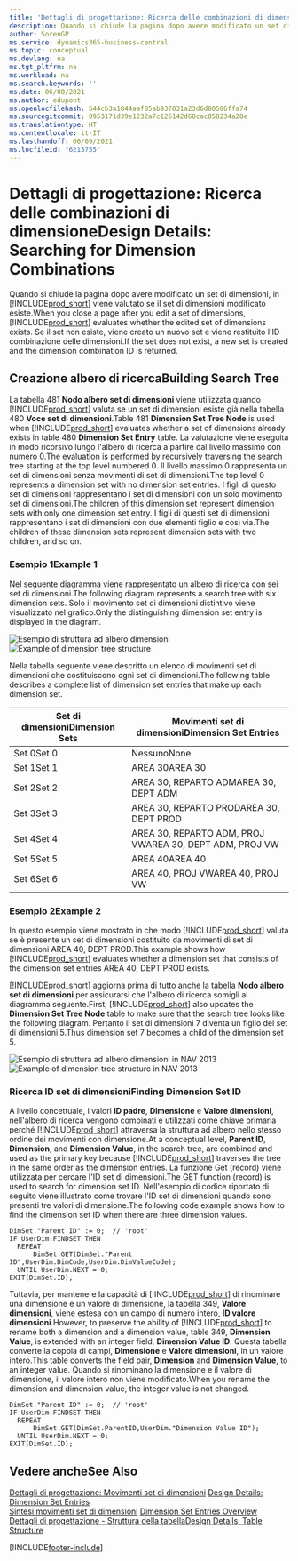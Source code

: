 ```yaml
---
title: 'Dettagli di progettazione: Ricerca delle combinazioni di dimensione | Microsoft Docs'
description: Quando si chiude la pagina dopo avere modificato un set di dimensioni, in Business Central viene valutato se il set di dimensioni modificato esiste. Se il set non esiste, viene creato un nuovo set e viene restituito l'ID combinazione delle dimensioni.
author: SorenGP
ms.service: dynamics365-business-central
ms.topic: conceptual
ms.devlang: na
ms.tgt_pltfrm: na
ms.workload: na
ms.search.keywords: ''
ms.date: 06/08/2021
ms.author: edupont
ms.openlocfilehash: 544cb3a1844aaf85ab937031a23d6d00506ffa74
ms.sourcegitcommit: 0953171d39e1232a7c126142d68cac858234a20e
ms.translationtype: HT
ms.contentlocale: it-IT
ms.lasthandoff: 06/09/2021
ms.locfileid: "6215755"
---
```

# <a name="design-details-searching-for-dimension-combinations"></a><span data-ttu-id="f2a69-104">Dettagli di progettazione: Ricerca delle combinazioni di dimensione</span><span class="sxs-lookup"><span data-stu-id="f2a69-104">Design Details: Searching for Dimension Combinations</span></span>
<span data-ttu-id="f2a69-105">Quando si chiude la pagina dopo avere modificato un set di dimensioni, in [!INCLUDE[prod_short](includes/prod_short.md)] viene valutato se il set di dimensioni modificato esiste.</span><span class="sxs-lookup"><span data-stu-id="f2a69-105">When you close a page after you edit a set of dimensions, [!INCLUDE[prod_short](includes/prod_short.md)] evaluates whether the edited set of dimensions exists.</span></span> <span data-ttu-id="f2a69-106">Se il set non esiste, viene creato un nuovo set e viene restituito l'ID combinazione delle dimensioni.</span><span class="sxs-lookup"><span data-stu-id="f2a69-106">If the set does not exist, a new set is created and the dimension combination ID is returned.</span></span>  

## <a name="building-search-tree"></a><span data-ttu-id="f2a69-107">Creazione albero di ricerca</span><span class="sxs-lookup"><span data-stu-id="f2a69-107">Building Search Tree</span></span>  
 <span data-ttu-id="f2a69-108">La tabella 481 **Nodo albero set di dimensioni** viene utilizzata quando [!INCLUDE[prod_short](includes/prod_short.md)] valuta se un set di dimensioni esiste già nella tabella 480 **Voce set di dimensioni**.</span><span class="sxs-lookup"><span data-stu-id="f2a69-108">Table 481 **Dimension Set Tree Node** is used when [!INCLUDE[prod_short](includes/prod_short.md)] evaluates whether a set of dimensions already exists in table 480 **Dimension Set Entry** table.</span></span> <span data-ttu-id="f2a69-109">La valutazione viene eseguita in modo ricorsivo lungo l'albero di ricerca a partire dal livello massimo con numero 0.</span><span class="sxs-lookup"><span data-stu-id="f2a69-109">The evaluation is performed by recursively traversing the search tree starting at the top level numbered 0.</span></span> <span data-ttu-id="f2a69-110">Il livello massimo 0 rappresenta un set di dimensioni senza movimenti di set di dimensioni.</span><span class="sxs-lookup"><span data-stu-id="f2a69-110">The top level 0 represents a dimension set with no dimension set entries.</span></span> <span data-ttu-id="f2a69-111">I figli di questo set di dimensioni rappresentano i set di dimensioni con un solo movimento set di dimensioni.</span><span class="sxs-lookup"><span data-stu-id="f2a69-111">The children of this dimension set represent dimension sets with only one dimension set entry.</span></span> <span data-ttu-id="f2a69-112">I figli di questi set di dimensioni rappresentano i set di dimensioni con due elementi figlio e così via.</span><span class="sxs-lookup"><span data-stu-id="f2a69-112">The children of these dimension sets represent dimension sets with two children, and so on.</span></span>  

### <a name="example-1"></a><span data-ttu-id="f2a69-113">Esempio 1</span><span class="sxs-lookup"><span data-stu-id="f2a69-113">Example 1</span></span>  
 <span data-ttu-id="f2a69-114">Nel seguente diagramma viene rappresentato un albero di ricerca con sei set di dimensioni.</span><span class="sxs-lookup"><span data-stu-id="f2a69-114">The following diagram represents a search tree with six dimension sets.</span></span> <span data-ttu-id="f2a69-115">Solo il movimento set di dimensioni distintivo viene visualizzato nel grafico.</span><span class="sxs-lookup"><span data-stu-id="f2a69-115">Only the distinguishing dimension set entry is displayed in the diagram.</span></span>  

 <span data-ttu-id="f2a69-116">![Esempio di struttura ad albero dimensioni](media/nav2013_dimension_tree.png "Esempio di struttura ad albero dimensioni")</span><span class="sxs-lookup"><span data-stu-id="f2a69-116">![Example of dimension tree structure](media/nav2013_dimension_tree.png "Example of dimension tree structure")</span></span>  

 <span data-ttu-id="f2a69-117">Nella tabella seguente viene descritto un elenco di movimenti set di dimensioni che costituiscono ogni set di dimensioni.</span><span class="sxs-lookup"><span data-stu-id="f2a69-117">The following table describes a complete list of dimension set entries that make up each dimension set.</span></span>  

|<span data-ttu-id="f2a69-118">Set di dimensioni</span><span class="sxs-lookup"><span data-stu-id="f2a69-118">Dimension Sets</span></span>|<span data-ttu-id="f2a69-119">Movimenti set di dimensioni</span><span class="sxs-lookup"><span data-stu-id="f2a69-119">Dimension Set Entries</span></span>|  
|--------------------|---------------------------|  
|<span data-ttu-id="f2a69-120">Set 0</span><span class="sxs-lookup"><span data-stu-id="f2a69-120">Set 0</span></span>|<span data-ttu-id="f2a69-121">Nessuno</span><span class="sxs-lookup"><span data-stu-id="f2a69-121">None</span></span>|  
|<span data-ttu-id="f2a69-122">Set 1</span><span class="sxs-lookup"><span data-stu-id="f2a69-122">Set 1</span></span>|<span data-ttu-id="f2a69-123">AREA 30</span><span class="sxs-lookup"><span data-stu-id="f2a69-123">AREA 30</span></span>|  
|<span data-ttu-id="f2a69-124">Set 2</span><span class="sxs-lookup"><span data-stu-id="f2a69-124">Set 2</span></span>|<span data-ttu-id="f2a69-125">AREA 30, REPARTO ADM</span><span class="sxs-lookup"><span data-stu-id="f2a69-125">AREA 30, DEPT ADM</span></span>|  
|<span data-ttu-id="f2a69-126">Set 3</span><span class="sxs-lookup"><span data-stu-id="f2a69-126">Set 3</span></span>|<span data-ttu-id="f2a69-127">AREA 30, REPARTO PROD</span><span class="sxs-lookup"><span data-stu-id="f2a69-127">AREA 30, DEPT PROD</span></span>|  
|<span data-ttu-id="f2a69-128">Set 4</span><span class="sxs-lookup"><span data-stu-id="f2a69-128">Set 4</span></span>|<span data-ttu-id="f2a69-129">AREA 30, REPARTO ADM, PROJ VW</span><span class="sxs-lookup"><span data-stu-id="f2a69-129">AREA 30, DEPT ADM, PROJ VW</span></span>|  
|<span data-ttu-id="f2a69-130">Set 5</span><span class="sxs-lookup"><span data-stu-id="f2a69-130">Set 5</span></span>|<span data-ttu-id="f2a69-131">AREA 40</span><span class="sxs-lookup"><span data-stu-id="f2a69-131">AREA 40</span></span>|  
|<span data-ttu-id="f2a69-132">Set 6</span><span class="sxs-lookup"><span data-stu-id="f2a69-132">Set 6</span></span>|<span data-ttu-id="f2a69-133">AREA 40, PROJ VW</span><span class="sxs-lookup"><span data-stu-id="f2a69-133">AREA 40, PROJ VW</span></span>|  

### <a name="example-2"></a><span data-ttu-id="f2a69-134">Esempio 2</span><span class="sxs-lookup"><span data-stu-id="f2a69-134">Example 2</span></span>  
 <span data-ttu-id="f2a69-135">In questo esempio viene mostrato in che modo [!INCLUDE[prod_short](includes/prod_short.md)] valuta se è presente un set di dimensioni costituito da movimenti di set di dimensioni AREA 40, DEPT PROD.</span><span class="sxs-lookup"><span data-stu-id="f2a69-135">This example shows how [!INCLUDE[prod_short](includes/prod_short.md)] evaluates whether a dimension set that consists of the dimension set entries AREA 40, DEPT PROD exists.</span></span>  

 <span data-ttu-id="f2a69-136">[!INCLUDE[prod_short](includes/prod_short.md)] aggiorna prima di tutto anche la tabella **Nodo albero set di dimensioni** per assicurarsi che l'albero di ricerca somigli al diagramma seguente.</span><span class="sxs-lookup"><span data-stu-id="f2a69-136">First, [!INCLUDE[prod_short](includes/prod_short.md)] also updates the **Dimension Set Tree Node** table to make sure that the search tree looks like the following diagram.</span></span> <span data-ttu-id="f2a69-137">Pertanto il set di dimensioni 7 diventa un figlio del set di dimensioni 5.</span><span class="sxs-lookup"><span data-stu-id="f2a69-137">Thus dimension set 7 becomes a child of the dimension set 5.</span></span>  

 <span data-ttu-id="f2a69-138">![Esempio di struttura ad albero dimensioni in NAV 2013](media/nav2013_dimension_tree_example2.png "Esempio di struttura ad albero dimensioni in NAV 2013")</span><span class="sxs-lookup"><span data-stu-id="f2a69-138">![Example of dimension tree structure in NAV 2013](media/nav2013_dimension_tree_example2.png "Example of dimension tree structure in NAV 2013")</span></span>  

### <a name="finding-dimension-set-id"></a><span data-ttu-id="f2a69-139">Ricerca ID set di dimensioni</span><span class="sxs-lookup"><span data-stu-id="f2a69-139">Finding Dimension Set ID</span></span>  
 <span data-ttu-id="f2a69-140">A livello concettuale, i valori **ID padre**, **Dimensione** e **Valore dimensioni**, nell'albero di ricerca vengono combinati e utilizzati come chiave primaria perché [!INCLUDE[prod_short](includes/prod_short.md)] attraversa la struttura ad albero nello stesso ordine dei movimenti con dimensione.</span><span class="sxs-lookup"><span data-stu-id="f2a69-140">At a conceptual level, **Parent ID**, **Dimension**, and **Dimension Value**, in the search tree, are combined and used as the primary key because [!INCLUDE[prod_short](includes/prod_short.md)] traverses the tree in the same order as the dimension entries.</span></span> <span data-ttu-id="f2a69-141">La funzione Get (record) viene utilizzata per cercare l'ID set di dimensioni.</span><span class="sxs-lookup"><span data-stu-id="f2a69-141">The GET function (record) is used to search for dimension set ID.</span></span> <span data-ttu-id="f2a69-142">Nell'esempio di codice riportato di seguito viene illustrato come trovare l'ID set di dimensioni quando sono presenti tre valori di dimensione.</span><span class="sxs-lookup"><span data-stu-id="f2a69-142">The following code example shows how to find the dimension set ID when there are three dimension values.</span></span>  

```  
DimSet."Parent ID" := 0;  // 'root'  
IF UserDim.FINDSET THEN  
  REPEAT  
      DimSet.GET(DimSet."Parent ID",UserDim.DimCode,UserDim.DimValueCode);  
  UNTIL UserDim.NEXT = 0;  
EXIT(DimSet.ID);  

```  

<span data-ttu-id="f2a69-143">Tuttavia, per mantenere la capacità di [!INCLUDE[prod_short](includes/prod_short.md)] di rinominare una dimensione e un valore di dimensione, la tabella 349, **Valore dimensioni**, viene estesa con un campo di numero intero, **ID valore dimensioni**.</span><span class="sxs-lookup"><span data-stu-id="f2a69-143">However, to preserve the ability of [!INCLUDE[prod_short](includes/prod_short.md)] to rename both a dimension and a dimension value, table 349, **Dimension Value**, is extended with an integer field, **Dimension Value ID**.</span></span> <span data-ttu-id="f2a69-144">Questa tabella converte la coppia di campi, **Dimensione** e **Valore dimensioni**, in un valore intero.</span><span class="sxs-lookup"><span data-stu-id="f2a69-144">This table converts the field pair, **Dimension** and **Dimension Value**, to an integer value.</span></span> <span data-ttu-id="f2a69-145">Quando si rinominano la dimensione e il valore di dimensione, il valore intero non viene modificato.</span><span class="sxs-lookup"><span data-stu-id="f2a69-145">When you rename the dimension and dimension value, the integer value is not changed.</span></span>  

```  
DimSet."Parent ID" := 0;  // 'root'  
IF UserDim.FINDSET THEN  
  REPEAT  
      DimSet.GET(DimSet.ParentID,UserDim."Dimension Value ID");  
  UNTIL UserDim.NEXT = 0;  
EXIT(DimSet.ID);  

```  

## <a name="see-also"></a><span data-ttu-id="f2a69-146">Vedere anche</span><span class="sxs-lookup"><span data-stu-id="f2a69-146">See Also</span></span>
    
 <span data-ttu-id="f2a69-147">[Dettagli di progettazione: Movimenti set di dimensioni](design-details-dimension-set-entries.md) </span><span class="sxs-lookup"><span data-stu-id="f2a69-147">[Design Details: Dimension Set Entries](design-details-dimension-set-entries.md) </span></span>  
 <span data-ttu-id="f2a69-148">[Sintesi movimenti set di dimensioni](design-details-dimension-set-entries-overview.md) </span><span class="sxs-lookup"><span data-stu-id="f2a69-148">[Dimension Set Entries Overview](design-details-dimension-set-entries-overview.md) </span></span>  
 [<span data-ttu-id="f2a69-149">Dettagli di progettazione - Struttura della tabella</span><span class="sxs-lookup"><span data-stu-id="f2a69-149">Design Details: Table Structure</span></span>](design-details-table-structure.md)   
 


[!INCLUDE[footer-include](includes/footer-banner.md)]

